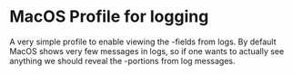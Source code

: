 # MacOS Profile for logging

A very simple profile to enable viewing the <private> -fields from logs.
By default MacOS shows very few messages in logs, so if one wants to 
actually see anything we should reveal the <private> -portions from log
messages.